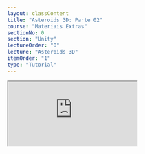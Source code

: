 ```yaml
---
layout: classContent
title: "Asteroids 3D: Parte 02"
course: "Materiais Extras"
sectionNo: 0
section: "Unity"
lectureOrder: "0"
lecture: "Asteroids 3D"
itemOrder: "1"
type: "Tutorial"
---
```

<iframe src="https://docs.google.com/document/d/e/2PACX-1vQONfBxMGvYwNiRAjqDUPW9eVKI2nVP3m5znYI8DfAOHYW8Dd-DJN5WtX6pgio0RXeRkEgO0PdmMQ0F/pub?embedded=true"></iframe>